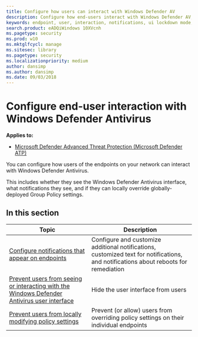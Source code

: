```yaml
---
title: Configure how users can interact with Windows Defender AV
description: Configure how end-users interact with Windows Defender AV, what notifications they see, and if they can override settings.
keywords: endpoint, user, interaction, notifications, ui lockdown mode, headless mode, hide interface
search.product: eADQiWindows 10XVcnh
ms.pagetype: security
ms.prod: w10
ms.mktglfcycl: manage
ms.sitesec: library
ms.pagetype: security
ms.localizationpriority: medium
author: dansimp
ms.author: dansimp
ms.date: 09/03/2018
---
```


# Configure end-user interaction with Windows Defender Antivirus

**Applies to:**

- [Microsoft Defender Advanced Threat Protection (Microsoft Defender ATP)](https://go.microsoft.com/fwlink/p/?linkid=2069559)

You can configure how users of the endpoints on your network can interact with Windows Defender Antivirus.

This includes whether they see the Windows Defender Antivirus interface, what notifications they see, and if they can locally override globally-deployed Group Policy settings.

## In this section

Topic | Description 
---|---
[Configure notifications that appear on endpoints](configure-notifications-windows-defender-antivirus.md) | Configure and customize additional notifications, customized text for notifications, and notifications about reboots for remediation
[Prevent users from seeing or interacting with the Windows Defender Antivirus user interface](prevent-end-user-interaction-windows-defender-antivirus.md) | Hide the user interface from users
[Prevent users from locally modifying policy settings](configure-local-policy-overrides-windows-defender-antivirus.md) | Prevent (or allow) users from overriding policy settings on their individual endpoints
